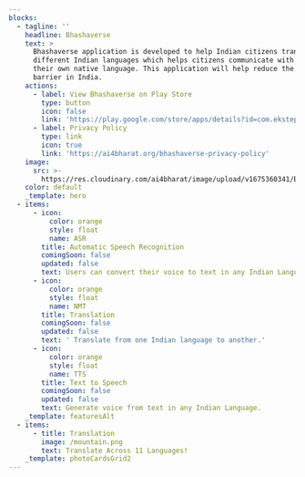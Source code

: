 ```yaml
---
blocks:
  - tagline: ''
    headline: Bhashaverse
    text: >
      Bhashaverse application is developed to help Indian citizens translate
      different Indian languages which helps citizens communicate with others in
      their own native language. This application will help reduce the language
      barrier in India.
    actions:
      - label: View Bhashaverse on Play Store
        type: button
        icon: false
        link: 'https://play.google.com/store/apps/details?id=com.ekstep.bhashaverse'
      - label: Privacy Policy
        type: link
        icon: true
        link: 'https://ai4bharat.org/bhashaverse-privacy-policy'
    image:
      src: >-
        https://res.cloudinary.com/ai4bharat/image/upload/v1675360341/Bhashaverse1_k4c61u.webp
    color: default
    _template: hero
  - items:
      - icon:
          color: orange
          style: float
          name: ASR
        title: Automatic Speech Recognition
        comingSoon: false
        updated: false
        text: Users can convert their voice to text in any Indian Language.
      - icon:
          color: orange
          style: float
          name: NMT
        title: Translation
        comingSoon: false
        updated: false
        text: ' Translate from one Indian language to another.'
      - icon:
          color: orange
          style: float
          name: TTS
        title: Text to Speech
        comingSoon: false
        updated: false
        text: Generate voice from text in any Indian Language.
    _template: featuresAlt
  - items:
      - title: Translation
        image: /mountain.png
        text: Translate Across 11 Languages!
    _template: photoCardsGrid2
---
```


